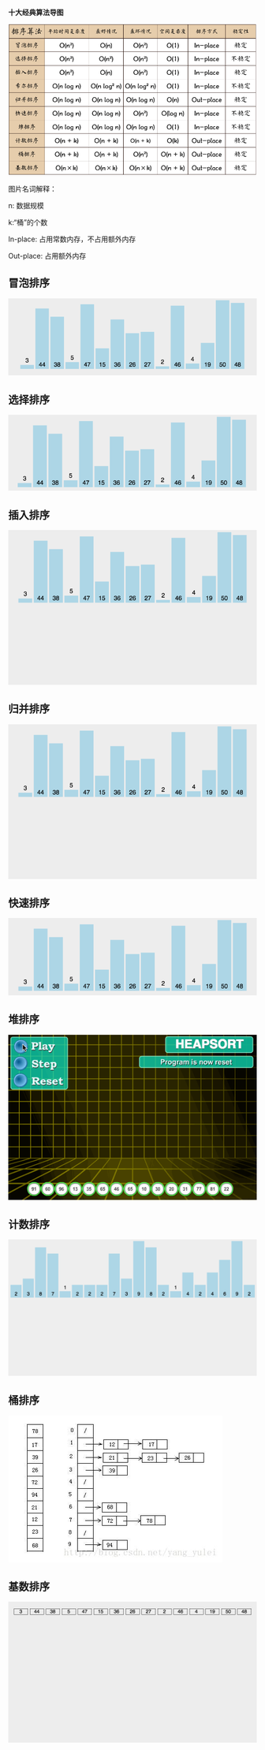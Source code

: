 **十大经典算法导图** 

![img](../static/11.jpg)

图片名词解释： 

n: 数据规模 

k:“桶”的个数 

In-place: 占用常数内存，不占用额外内存 

Out-place: 占用额外内存 

## 冒泡排序
![img](../static/bubbleSort.gif)

## 选择排序
![img](../static/selectionSort.gif)

## 插入排序
![img](../static/insertionSort.gif)

## 归并排序
![img](../static/mergeSort.gif)

## 快速排序
![img](../static/quickSort.gif)

## 堆排序
![img](../static/heapSort.gif)

## 计数排序
![img](../static/countingSort.gif)

## 桶排序
![img](../static/bucketSort.gif)

## 基数排序
![img](../static/radixSort.gif)